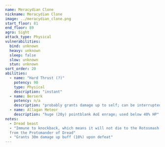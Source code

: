 ```yaml
---
name: Meracydian Clone
nickname: Meracydian Clone
image: ../meracydian_clone.png
start_floor: 81
end_floor: 89
agro: Sight
attack_type: Physical
vulnerabilities:
  bind: unknown
  heavy: unknown
  sleep: false
  slow: unknown
  stun: unknown
sort_order: 20
abilities:
  - name: "Hard Thrust (?)"
    potency: 90
    type: Physical
    description: "instant"
  - name: Berserk
    potency: n/a
    description: "probably grants damage up to self; can be interrupted"
  - name: Allagan Meteor
    description: "huge (20y) pointblank AoE enrage; used below 40% HP"
notes:
  - Dread beast
  - "Immune to knockback, which means it will not die to the Rotosmash ability
  from the Protomander of Dread"
  - "Grants 30m damage up buff (10%) upon defeat"
---
```

